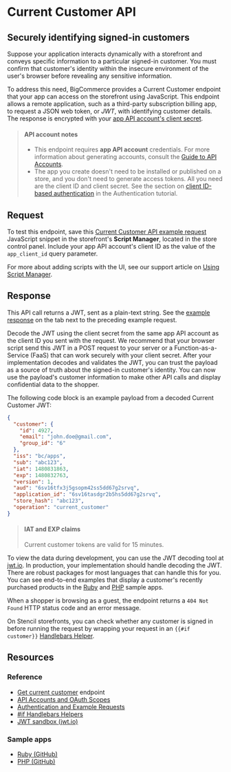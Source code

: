 # Current Customer API

## Securely identifying signed-in customers

Suppose your application interacts dynamically with a storefront and conveys specific information to a particular signed-in customer. You must confirm that customer's identity within the insecure environment of the user's browser before revealing any sensitive information.


To address this need, BigCommerce provides a Current Customer endpoint that your app can access on the storefront using JavaScript. This endpoint allows a remote application, such as a third-party subscription billing app, to request a JSON web token, or _JWT_, with identifying customer details. The response is encrypted with your [app API account's client secret](/api-docs/getting-started/authentication/rest-api-authentication#api-accounts).



> #### API account notes
> - This endpoint requires **app API account** credentials. For more information about generating accounts, consult the [Guide to API Accounts](/api-docs/getting-started/authentication/rest-api-authentication#app-api-accounts).
> - The app you create doesn't need to be installed or published on a store, and you don't need to generate access tokens. All you need are the client ID and client secret. See the section on [client ID-based authentication](/api-docs/getting-started/authentication#client-id) in the Authentication tutorial.


## Request

To test this endpoint, save this [Current Customer API example request](/api-docs/getting-started/authentication#current-customer-api-example-request) JavaScript snippet in the storefront's **Script Manager**, located in the store control panel. Include your app API account's client ID as the value of the `app_client_id` query parameter.

For more about adding scripts with the UI, see our support article on [Using Script Manager](https://support.bigcommerce.com/s/article/Using-Script-Manager).


## Response

This API call returns a JWT, sent as a plain-text string. See the [example response](/api-docs/getting-started/authentication#current-customer-api-example-request) on the tab next to the preceding example request.

Decode the JWT using the client secret from the same app API account as the client ID you sent with the request. We recommend that your browser script send this JWT in a POST request to your server or a Function-as-a-Service (FaaS) that can work securely with your client secret. After your implementation decodes and validates the JWT, you can trust the payload as a source of truth about the signed-in customer's identity. You can now use the payload's customer information to make other API calls and display confidential data to the shopper.

The following code block is an example payload from a decoded Current Customer JWT:

```json title="Example payload: Current Customer" lineNumbers
{
  "customer": {
    "id": 4927,
    "email": "john.doe@gmail.com",
    "group_id": "6"
  },
  "iss": "bc/apps",
  "sub": "abc123",
  "iat": 1480831863,
  "exp": 1480832763,
  "version": 1,
  "aud": "6sv16tfx3j5gsopm42ss5dd67g2srvq",
  "application_id": "6sv16tasdgr2b5hs5dd67g2srvq",
  "store_hash": "abc123",
  "operation": "current_customer"
}
```


> #### IAT and EXP claims
> Current customer tokens are valid for 15 minutes.

To view the data during development, you can use the JWT decoding tool at [jwt.io](https://jwt.io/). In production, your implementation should handle decoding the JWT. There are robust packages for most languages that can handle this for you. You can see end-to-end examples that display a customer's recently purchased products in the [Ruby](https://github.com/bigcommerce/hello-world-app-ruby-sinatra/) and [PHP](https://github.com/bigcommerce/hello-world-app-php-silex/) sample apps.

When a shopper is browsing as a guest, the endpoint returns a `404 Not Found` HTTP status code and an error message. 

On Stencil storefronts, you can check whether any customer is signed in before running the request by wrapping your request in an `{{#if customer}}` [Handlebars Helper](/stencil-docs/reference-docs/handlebars-helpers-reference#if). 

## Resources

### Reference

* [Get current customer](/api-reference/storefront/current-customers/current-customers/getcurrentcustomer) endpoint
* [API Accounts and OAuth Scopes](/api-docs/getting-started/authentication/rest-api-authentication)
* [Authentication and Example Requests](/api-docs/getting-started/authentication)
* [#if Handlebars Helpers](/stencil-docs/reference-docs/handlebars-helpers-reference#if)
* [JWT sandbox (jwt.io)](https://jwt.io/)

### Sample apps
* [Ruby (GitHub)](https://github.com/bigcommerce/hello-world-app-ruby-sinatra/)
* [PHP (GitHub)](https://github.com/bigcommerce/hello-world-app-php-silex/)





